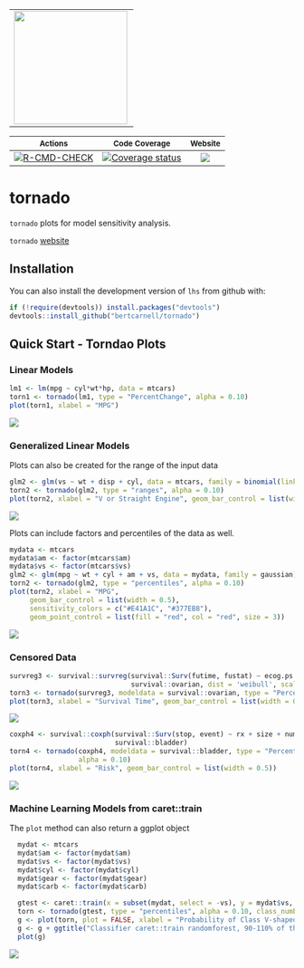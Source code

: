 <div>

<table>
<tr>
<td>
<img align="left" width="200" height="200" src="logo.png"/>
</td>
</tr>
</table>

</div>

|                                                                               <sub>Actions</sub>                                                                               |                                                                  <sub>Code Coverage</sub>                                                                  |                                          <sub>Website</sub>                                          |
|:------------------------------------------------------------------------------------------------------------------------------------------------------------------------------:|:----------------------------------------------------------------------------------------------------------------------------------------------------------:|:----------------------------------------------------------------------------------------------------:|
| [![R-CMD-CHECK](https://github.com/bertcarnell/tornado/actions/workflows/r-cmd-check.yml/badge.svg)](https://github.com/bertcarnell/tornado/actions/workflows/r-cmd-check.yml) | [![Coverage status](https://codecov.io/gh/bertcarnell/tornado/branch/master/graph/badge.svg)](https://codecov.io/github/bertcarnell/tornado?branch=master) | [![](https://img.shields.io/badge/pkgdown-tornado-blue.svg)](https://bertcarnell.github.io/tornado/) |

# tornado

`tornado` plots for model sensitivity analysis.

`tornado` [website](https://bertcarnell.github.io/tornado/)

## Installation

You can also install the development version of `lhs` from github with:

``` r
if (!require(devtools)) install.packages("devtools")
devtools::install_github("bertcarnell/tornado")
```

## Quick Start - Torndao Plots

### Linear Models

``` r
lm1 <- lm(mpg ~ cyl*wt*hp, data = mtcars)
torn1 <- tornado(lm1, type = "PercentChange", alpha = 0.10)
plot(torn1, xlabel = "MPG")
```

![](man/figures/random-1.png)

### Generalized Linear Models

Plots can also be created for the range of the input data

``` r
glm2 <- glm(vs ~ wt + disp + cyl, data = mtcars, family = binomial(link = "logit"))
torn2 <- tornado(glm2, type = "ranges", alpha = 0.10)
plot(torn2, xlabel = "V or Straight Engine", geom_bar_control = list(width = 0.5))
```

![](man/figures/glm_section-1.png)

Plots can include factors and percentiles of the data as well.

``` r
mydata <- mtcars
mydata$am <- factor(mtcars$am)
mydata$vs <- factor(mtcars$vs)
glm2 <- glm(mpg ~ wt + cyl + am + vs, data = mydata, family = gaussian)
torn2 <- tornado(glm2, type = "percentiles", alpha = 0.10)
plot(torn2, xlabel = "MPG", 
     geom_bar_control = list(width = 0.5),
     sensitivity_colors = c("#E41A1C", "#377EB8"),
     geom_point_control = list(fill = "red", col = "red", size = 3))
```

![](man/figures/glm_factor_section-1.png)

### Censored Data

``` r
survreg3 <- survival::survreg(survival::Surv(futime, fustat) ~ ecog.ps + rx + age + resid.ds, 
                              survival::ovarian, dist = 'weibull', scale = 1)
torn3 <- tornado(survreg3, modeldata = survival::ovarian, type = "PercentChange", alpha = 0.10)
plot(torn3, xlabel = "Survival Time", geom_bar_control = list(width = 0.5))
```

![](man/figures/censored_section-1.png)

``` r
coxph4 <- survival::coxph(survival::Surv(stop, event) ~ rx + size + number,
                          survival::bladder)
torn4 <- tornado(coxph4, modeldata = survival::bladder, type = "PercentChange",
                 alpha = 0.10)
plot(torn4, xlabel = "Risk", geom_bar_control = list(width = 0.5))
```

![](man/figures/censored_section-2.png)

### Machine Learning Models from caret::train

The `plot` method can also return a ggplot object

``` r
  mydat <- mtcars
  mydat$am <- factor(mydat$am)
  mydat$vs <- factor(mydat$vs)
  mydat$cyl <- factor(mydat$cyl)
  mydat$gear <- factor(mydat$gear)
  mydat$carb <- factor(mydat$carb)

  gtest <- caret::train(x = subset(mydat, select = -vs), y = mydat$vs, method = "rf")
  torn <- tornado(gtest, type = "percentiles", alpha = 0.10, class_number = 1)
  g <- plot(torn, plot = FALSE, xlabel = "Probability of Class V-shaped Engine")
  g <- g + ggtitle("Classifier caret::train randomforest, 90-110% of the mean in each variable")
  plot(g)
```

![](man/figures/train_section-1.png)
